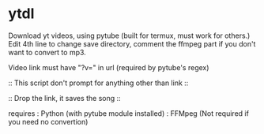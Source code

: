 # ytdl

Download yt videos, using pytube (built for termux, must work for others.)
Edit 4th line to change save directory, comment the ffmpeg part if you don't want to convert to mp3.

Video link must have "?v=" in url (required by pytube's regex)

:: This script don't prompt for anything other than link ::

::          Drop the link, it saves the song             ::

requires : Python (with pytube module installed)
         : FFMpeg (Not required if you need no convertion)
